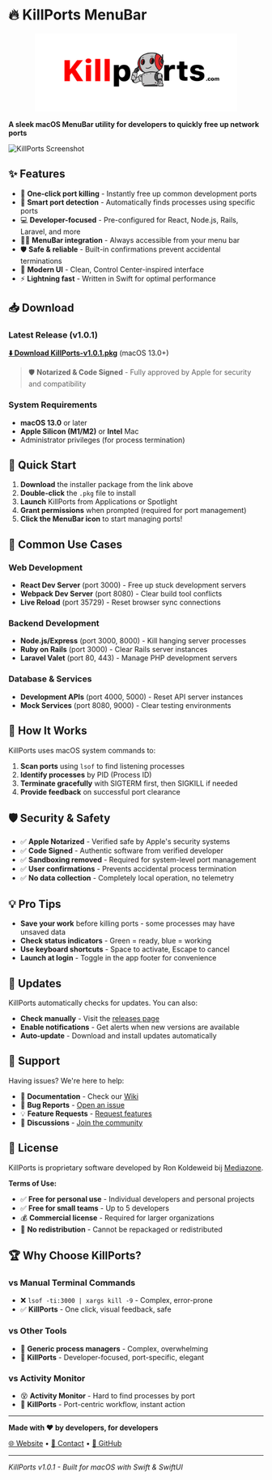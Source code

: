 # 🔥 KillPorts MenuBar

<div align="center">
  <img src="killportlogo.png" alt="KillPorts - Developer Port Management for macOS" width="400">
</div>

**A sleek macOS MenuBar utility for developers to quickly free up network ports**

![KillPorts Screenshot](screenshots/killports-demo.png)

## ✨ Features

- 🚀 **One-click port killing** - Instantly free up common development ports
- 🎯 **Smart port detection** - Automatically finds processes using specific ports  
- 💻 **Developer-focused** - Pre-configured for React, Node.js, Rails, Laravel, and more
- 🏃‍♂️ **MenuBar integration** - Always accessible from your menu bar
- 🛡️ **Safe & reliable** - Built-in confirmations prevent accidental terminations
- 🎨 **Modern UI** - Clean, Control Center-inspired interface
- ⚡ **Lightning fast** - Written in Swift for optimal performance

## 📥 Download

### Latest Release (v1.0.1)

**[⬇️ Download KillPorts-v1.0.1.pkg](https://github.com/mediazone/killports/releases/download/v1.0.1/KillPorts-v1.0.1.pkg)** (macOS 13.0+)

> 🛡️ **Notarized & Code Signed** - Fully approved by Apple for security and compatibility

### System Requirements

- **macOS 13.0** or later
- **Apple Silicon (M1/M2)** or **Intel** Mac
- Administrator privileges (for process termination)

## 🚀 Quick Start

1. **Download** the installer package from the link above
2. **Double-click** the `.pkg` file to install
3. **Launch** KillPorts from Applications or Spotlight
4. **Grant permissions** when prompted (required for port management)
5. **Click the MenuBar icon** to start managing ports!

## 🎯 Common Use Cases

### Web Development
- **React Dev Server** (port 3000) - Free up stuck development servers
- **Webpack Dev Server** (port 8080) - Clear build tool conflicts  
- **Live Reload** (port 35729) - Reset browser sync connections

### Backend Development  
- **Node.js/Express** (port 3000, 8000) - Kill hanging server processes
- **Ruby on Rails** (port 3000) - Clear Rails server instances
- **Laravel Valet** (port 80, 443) - Manage PHP development servers

### Database & Services
- **Development APIs** (port 4000, 5000) - Reset API server instances
- **Mock Services** (port 8080, 9000) - Clear testing environments

## 🔧 How It Works

KillPorts uses macOS system commands to:

1. **Scan ports** using `lsof` to find listening processes
2. **Identify processes** by PID (Process ID)  
3. **Terminate gracefully** with SIGTERM first, then SIGKILL if needed
4. **Provide feedback** on successful port clearance

## 🛡️ Security & Safety

- ✅ **Apple Notarized** - Verified safe by Apple's security systems
- ✅ **Code Signed** - Authentic software from verified developer
- ✅ **Sandboxing removed** - Required for system-level port management
- ✅ **User confirmations** - Prevents accidental process termination
- ✅ **No data collection** - Completely local operation, no telemetry

## 💡 Pro Tips

- **Save your work** before killing ports - some processes may have unsaved data
- **Check status indicators** - Green = ready, blue = working
- **Use keyboard shortcuts** - Space to activate, Escape to cancel
- **Launch at login** - Toggle in the app footer for convenience

## 🔄 Updates

KillPorts automatically checks for updates. You can also:
- **Check manually** - Visit the [releases page](https://github.com/mediazone/killports/releases)
- **Enable notifications** - Get alerts when new versions are available
- **Auto-update** - Download and install updates automatically

## 🤝 Support

Having issues? We're here to help:

- 📖 **Documentation** - Check our [Wiki](https://github.com/mediazone/killports/wiki)
- 🐛 **Bug Reports** - [Open an issue](https://github.com/mediazone/killports/issues/new?template=bug_report.md)
- 💡 **Feature Requests** - [Request features](https://github.com/mediazone/killports/issues/new?template=feature_request.md)
- 💬 **Discussions** - [Join the community](https://github.com/mediazone/killports/discussions)

## 📄 License

KillPorts is proprietary software developed by Ron Koldeweid bij [Mediazone](https://killports.com).

**Terms of Use:**
- ✅ **Free for personal use** - Individual developers and personal projects
- ✅ **Free for small teams** - Up to 5 developers
- 💰 **Commercial license** - Required for larger organizations
- 🚫 **No redistribution** - Cannot be repackaged or redistributed

## 🏆 Why Choose KillPorts?

### vs Manual Terminal Commands
- ❌ `lsof -ti:3000 | xargs kill -9` - Complex, error-prone
- ✅ **KillPorts** - One click, visual feedback, safe

### vs Other Tools
- 🥱 **Generic process managers** - Complex, overwhelming
- 🚀 **KillPorts** - Developer-focused, port-specific, elegant

### vs Activity Monitor
- 😵 **Activity Monitor** - Hard to find processes by port
- 🎯 **KillPorts** - Port-centric workflow, instant action

---

**Made with ❤️ by developers, for developers**

[🌐 Website](https://killports.dev) • [📧 Contact](mailto:hello@killports.dev) • [🐙 GitHub](https://github.com/mediazone/killports)

---

*KillPorts v1.0.1 - Built for macOS with Swift & SwiftUI*